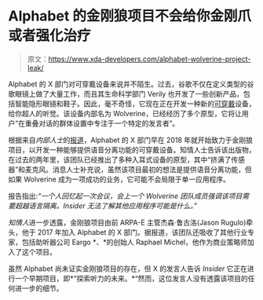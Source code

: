 # Alphabet 的金刚狼项目不会给你金刚爪或者强化治疗

> 原文：<https://www.xda-developers.com/alphabet-wolverine-project-leak/>

Alphabet 的 X 部门对可穿戴设备来说并不陌生。过去，谷歌不仅在定义类型的谷歌眼镜上做了大量工作，而且其生命科学部门 Verily 也开发了一些创新产品，包括智能隐形眼镜和鞋子。因此，毫不奇怪，它现在正在开发一种新的[可穿戴](https://www.xda-developers.com/tag/wearables/)设备，给你超人的听觉。该设备内部名为 Wolverine，已经经历了多个原型，它将让用户“在重叠对话的群体设置中专注于一个特定的发言者”。

根据来自*内部人士*的[报道](https://www.businessinsider.com/google-x-alphabet-hearing-project-wolverine-codename-augmented-reality-2021-3?IR=T)，Alphabet 的 X 部门早在 2018 年就开始致力于金刚狼项目，以开发一种能够提供语音分离功能的可穿戴设备。知情人士告诉该出版物，在过去的两年里，该团队已经推出了多种入耳式设备的原型，其中“挤满了传感器”和麦克风。消息人士补充说，虽然该项目最初的想法是提供语音分离功能，但如果 Wolverine 成为一项成功的业务，它可能不会局限于单一应用程序。

报告指出:*“一个人回忆起一次会议，会上一个 Wolverine 团队成员强调该项目需要超越语言隔离。Insider 无法了解其他应用程序可能是什么。”*

*知情人*进一步透露，金刚狼项目由前 ARPA-E 主管杰森·鲁古洛(Jason Rugulo)牵头，他于 2017 年加入 Alphabet 的 X 部门。据报道，该团队还吸收了其他行业专家，包括助听器公司 Eargo *、*的创始人 Raphael Michel，他作为商业策略师加入了这个项目。

虽然 Alphabet 尚未证实金刚狼项目的存在，但 X 的发言人告诉 *Insider* 它正在进行一个早期项目，即*“探索听力的未来。*“然而，这位发言人没有透露该项目的任何进一步的细节。